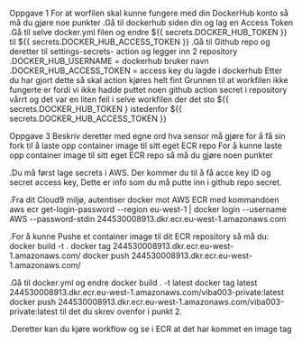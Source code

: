 Oppgave 1
For at worfilen skal kunne fungere med din DockerHub konto så må du gjøre noe punkter
.Gå til dockerhub siden din og lag en Access Token
.Gå til selve docker.yml filen og endre  ${{ secrets.DOCKER_HUB_TOKEN }} til ${{ secrets.DOCKER_HUB_ACCESS_TOKEN }}
.Gå til Github repo og deretter til settings-secrets- action og legger inn 2 repository 
.DOCKER_HUB_USERNAME = dockerhub bruker navn
.DOCKER_HUB_ACCESS_TOKEN = access key du lagde i dockerhub
Etter du har gjort dette så skal action kjøres helt fint
Grunnen til at workfilen ikke fungerte er fordi vi ikke hadde puttet noen github action secret i repository vårrt
og det var en liten feil i selve workfilen der det sto ${{ secrets.DOCKER_HUB_TOKEN } istedenfor ${{ secrets.DOCKER_HUB_ACCESS_TOKEN }}

Oppgave 3 
Beskriv deretter med egne ord hva sensor må gjøre for å få sin fork til å laste opp container image til sitt eget ECR repo
For å kunne laste opp container image til sitt eget ECR repo så må du gjøre noen punkter

.Du må først lage secrets i AWS. Der kommer du til å få acce key ID og secret access key, 
Dette er info som du må putte inn i github repo secret.

.Fra dit Cloud9 miljø, autentiser docker mot AWS ECR med kommandoen
aws ecr get-login-password --region eu-west-1 | docker login --username AWS --password-stdin 244530008913.dkr.ecr.eu-west-1.amazonaws.com

.For å kunne Pushe et container image til dit ECR repository så må du: 
docker build -t <ditt tagnavn> .
docker tag <ditt tagnavn> 244530008913.dkr.ecr.eu-west-1.amazonaws.com/<ditt ECR repo navn>
docker push 244530008913.dkr.ecr.eu-west-1.amazonaws.com/<ditt ECR repo navn>

.Gå til docker.yml og endre 
          docker build . -t latest 
          docker tag latest 244530008913.dkr.ecr.eu-west-1.amazonaws.com/viba003-private:latest
          docker push 244530008913.dkr.ecr.eu-west-1.amazonaws.com/viba003-private:latest
          til det du skrev ovenfor i punkt 2. 
          
.Deretter kan du kjøre workflow og se i ECR at det har kommet en image tag
